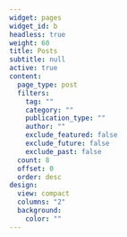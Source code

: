 ```yaml
---
widget: pages
widget_id: b
headless: true
weight: 60
title: Posts
subtitle: null
active: true
content:
  page_type: post
  filters:
    tag: ""
    category: ""
    publication_type: ""
    author: ""
    exclude_featured: false
    exclude_future: false
    exclude_past: false
  count: 8
  offset: 0
  order: desc
design:
  view: compact
  columns: "2"
  background:
    color: ""
---
```

